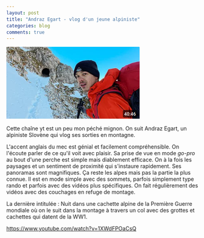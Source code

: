 ```yaml
---
layout: post
title: "Andraz Egart - vlog d'un jeune alpiniste"
categories: blog
comments: true
---
```


![Andraz Egart](https://github.com/homeostasie/bouquins/raw/master/_pics/blog/2025/Andraz-Egart.png)

Cette chaîne yt est un peu mon péché mignon. On suit Andraz Egart, un alpiniste Slovène qui vlog ses sorties en montagne.

L'accent anglais du mec est génial et facilement compréhensible. On l'écoute parler de ce qu'il voit avec plaisir. Sa prise de vue en mode *go-pro* au bout d'une perche est simple mais diablement efficace. On à la fois les paysages et un sentiment de proximité qui s'instaure rapidement. Ses panoramas sont magnifiques. Ça reste les alpes mais pas la partie la plus connue. Il est en mode simple avec des sommets, parfois simplement type rando et parfois avec des vidéos plus spécifiques. On fait régulièrement des vidéos avec des couchages en refuge de montage. 

La dernière intitulée : Nuit dans une cachette alpine de la Première Guerre mondiale où on le suit dans la montage à travers un col avec des grottes et cachettes qui datent de la WW1. 

https://www.youtube.com/watch?v=1XWdFPOaCsQ